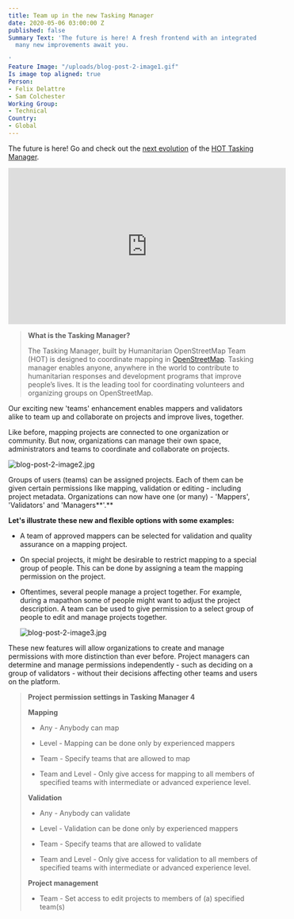 ```yaml
---
title: Team up in the new Tasking Manager
date: 2020-05-06 03:00:00 Z
published: false
Summary Text: 'The future is here! A fresh frontend with an integrated ID editor and
  many new improvements await you.

'
Feature Image: "/uploads/blog-post-2-image1.gif"
Is image top aligned: true
Person:
- Felix Delattre
- Sam Colchester
Working Group:
- Technical
Country:
- Global
---
```


The future is here! Go and check out the [next evolution](https://hotosm.org/updates/tasking-manager-gets-a-makeover) of the [HOT Tasking Manager](https://tasks.hotosm.org).

<iframe width="560" height="315" src="https://www.youtube.com/embed/3B7GXZ2v-_0" frameborder="0" allow="accelerometer; autoplay; encrypted-media; gyroscope; picture-in-picture" allowfullscreen></iframe>





>**What is the Tasking Manager?**
>
> The Tasking Manager, built by Humanitarian OpenStreetMap Team (HOT) is designed to coordinate mapping in [OpenStreetMap](https://openstreetmap.org). Tasking manager enables anyone, anywhere in the world to contribute to humanitarian responses and development programs that improve people’s lives. It is the leading tool for coordinating volunteers and organizing groups on OpenStreetMap.

Our exciting new 'teams' enhancement enables mappers and validators alike to team up and collaborate on projects and improve lives, together.

Like before, mapping projects are connected to one organization or community. But now, organizations can manage their own space, administrators and teams to coordinate and collaborate on projects.

![blog-post-2-image2.jpg](/uploads/blog-post-2-image2.jpg)

Groups of users (teams) can be assigned projects. Each of them can be given certain permissions like mapping, validation or editing - including project metadata.  Organizations can now have one (or many) - 'Mappers', 'Validators' and 'Managers\*\*'.\*\*

**Let's illustrate these new and flexible options with some examples:**

* A team of approved mappers can be selected for validation and quality assurance on a mapping project.

* On special projects, it might be desirable to restrict mapping to a special group of people. This can be done by assigning a team the mapping permission on the project.

* Oftentimes, several people manage a project together. For example, during a mapathon some of people might want to adjust the project description. A team can be used to give permission to a select group of people to edit and manage projects together.

  ![blog-post-2-image3.jpg](/uploads/blog-post-2-image3.jpg)

These new features will allow organizations to create and manage permissions with more distinction than ever before. Project managers can determine and manage permissions independently - such as deciding on a group of validators - without their decisions affecting other teams and users on the platform.

> **Project permission settings in Tasking Manager 4**
>
> **Mapping**
>
> * Any - Anybody can map
>
> * Level - Mapping can be done only by experienced mappers
>
> * Team - Specify teams that are allowed to map
>
> * Team and Level - Only give access for mapping to all members of specified teams with intermediate or advanced experience level.
>
> **Validation**
>
> * Any - Anybody can validate
>
> * Level - Validation can be done only by experienced mappers
>
> * Team - Specify teams that are allowed to validate
>
> * Team and Level - Only give access for validation to all members of specified teams with intermediate or advanced experience level.
>
> **Project management**
>
> * Team - Set access to edit projects to members of (a) specified team(s)